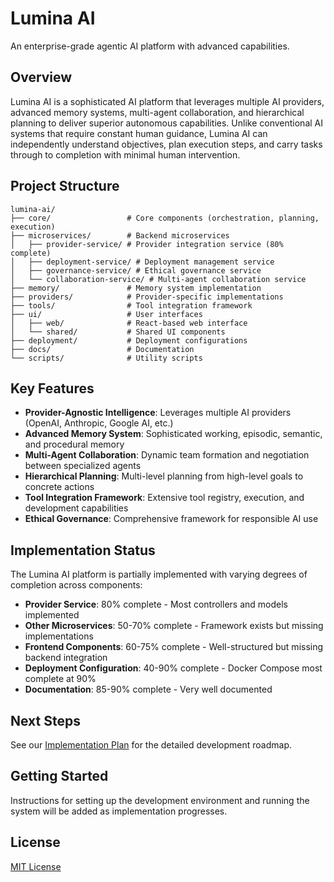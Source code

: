 # Lumina AI

An enterprise-grade agentic AI platform with advanced capabilities.

## Overview

Lumina AI is a sophisticated AI platform that leverages multiple AI providers, advanced memory systems, multi-agent collaboration, and hierarchical planning to deliver superior autonomous capabilities. Unlike conventional AI systems that require constant human guidance, Lumina AI can independently understand objectives, plan execution steps, and carry tasks through to completion with minimal human intervention.

## Project Structure

```
lumina-ai/
├── core/                 # Core components (orchestration, planning, execution)
├── microservices/        # Backend microservices
│   ├── provider-service/ # Provider integration service (80% complete)
│   ├── deployment-service/ # Deployment management service
│   ├── governance-service/ # Ethical governance service
│   └── collaboration-service/ # Multi-agent collaboration service
├── memory/               # Memory system implementation
├── providers/            # Provider-specific implementations
├── tools/                # Tool integration framework
├── ui/                   # User interfaces
│   ├── web/              # React-based web interface
│   └── shared/           # Shared UI components
├── deployment/           # Deployment configurations
├── docs/                 # Documentation
└── scripts/              # Utility scripts
```

## Key Features

- **Provider-Agnostic Intelligence**: Leverages multiple AI providers (OpenAI, Anthropic, Google AI, etc.)
- **Advanced Memory System**: Sophisticated working, episodic, semantic, and procedural memory
- **Multi-Agent Collaboration**: Dynamic team formation and negotiation between specialized agents
- **Hierarchical Planning**: Multi-level planning from high-level goals to concrete actions
- **Tool Integration Framework**: Extensive tool registry, execution, and development capabilities
- **Ethical Governance**: Comprehensive framework for responsible AI use

## Implementation Status

The Lumina AI platform is partially implemented with varying degrees of completion across components:

- **Provider Service**: 80% complete - Most controllers and models implemented
- **Other Microservices**: 50-70% complete - Framework exists but missing implementations
- **Frontend Components**: 60-75% complete - Well-structured but missing backend integration
- **Deployment Configuration**: 40-90% complete - Docker Compose most complete at 90%
- **Documentation**: 85-90% complete - Very well documented

## Next Steps

See our [Implementation Plan](docs/implementation_plan.md) for the detailed development roadmap.

## Getting Started

Instructions for setting up the development environment and running the system will be added as implementation progresses.

## License

[MIT License](LICENSE)
